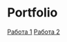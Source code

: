 # Portfolio
[Работа 1](https://daniil931.github.io/Portfolio/Work1)
[Работа 2](https://daniil931.github.io/Portfolio/Work2)
